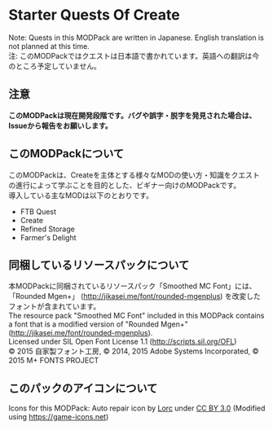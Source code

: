 # Starter Quests Of Create

Note: Quests in this MODPack are written in Japanese. English translation is not planned at this time.  
注: このMODPackではクエストは日本語で書かれています。英語への翻訳は今のところ予定していません。  


## 注意

**このMODPackは現在開発段階です。バグや誤字・脱字を発見された場合は、Issueから報告をお願いします。**  


## このMODPackについて

このMODPackは、Createを主体とする様々なMODの使い方・知識をクエストの進行によって学ぶことを目的とした、ビギナー向けのMODPackです。  
導入している主なMODは以下のとおりです。  
- FTB Quest
- Create
- Refined Storage
- Farmer's Delight


## 同梱しているリソースパックについて

本MODPackに同梱されているリソースパック「Smoothed MC Font」には、「Rounded Mgen+」 (http://jikasei.me/font/rounded-mgenplus) を改変したフォントが含まれています。  
The resource pack "Smoothed MC Font" included in this MODPack contains a font that is a modified version of "Rounded Mgen+" (http://jikasei.me/font/rounded-mgenplus).  
Licensed under SIL Open Font License 1.1 (http://scripts.sil.org/OFL)  
© 2015 自家製フォント工房, © 2014, 2015 Adobe Systems Incorporated, © 2015 M+ FONTS PROJECT  

## このパックのアイコンについて
Icons for this MODPack: Auto repair icon by [Lorc](https://lorcblog.blogspot.com/) under [CC BY 3.0](http://creativecommons.org/licenses/by/3.0/) (Modified using https://game-icons.net)
